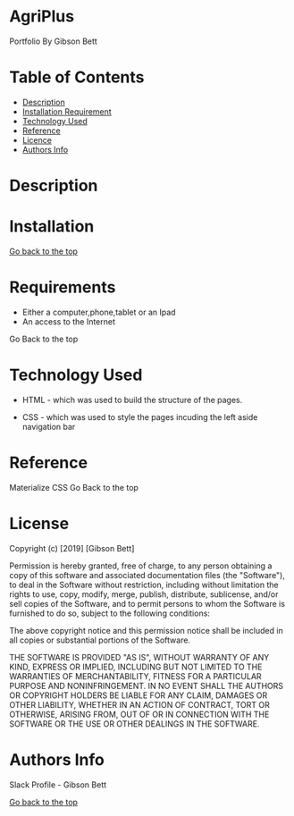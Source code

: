 # AgriPlus


Portfolio
By Gibson Bett

# Table of Contents
- [Description](https://github.com/gibsonbett/AgriPlus/edit/gh-pages/README.md#Description)
- [Installation Requirement](https://github.com/gibsonbett/AgriPlus/edit/gh-pages/README.md#Installation-Requirement)
- [Technology Used](https://github.com/gibsonbett/AgriPlus/edit/gh-pages/README.md#Technology-Used)
- [Reference](https://github.com/gibsonbett/AgriPlus/edit/gh-pages/README.md#Reference)
- [Licence](https://github.com/gibsonbett/AgriPlus/edit/gh-pages/README.md#Licence)
- [Authors Info](https://github.com/gibsonbett/AgriPlus/edit/gh-pages/README.md#Authors-Info)

# Description

# Installation
[Go back to the top](https://github.com/gibsonbett/AgriPlus/edit/gh-pages/README.md#Go-back-to-the-top)

# Requirements
- Either a computer,phone,tablet or an Ipad
- An access to the Internet

Go Back to the top

# Technology Used
- HTML - which was used to build the structure of the pages.

- CSS - which was used to style the pages incuding the left aside navigation bar

# Reference
Materialize CSS Go Back to the top

# License
Copyright (c) [2019] [Gibson Bett]

Permission is hereby granted, free of charge, to any person obtaining a copy of this software and associated documentation files (the "Software"), to deal in the Software without restriction, including without limitation the rights to use, copy, modify, merge, publish, distribute, sublicense, and/or sell copies of the Software, and to permit persons to whom the Software is furnished to do so, subject to the following conditions:

The above copyright notice and this permission notice shall be included in all copies or substantial portions of the Software.

THE SOFTWARE IS PROVIDED "AS IS", WITHOUT WARRANTY OF ANY KIND, EXPRESS OR IMPLIED, INCLUDING BUT NOT LIMITED TO THE WARRANTIES OF MERCHANTABILITY, FITNESS FOR A PARTICULAR PURPOSE AND NONINFRINGEMENT. IN NO EVENT SHALL THE AUTHORS OR COPYRIGHT HOLDERS BE LIABLE FOR ANY CLAIM, DAMAGES OR OTHER LIABILITY, WHETHER IN AN ACTION OF CONTRACT, TORT OR OTHERWISE, ARISING FROM, OUT OF OR IN CONNECTION WITH THE SOFTWARE OR THE USE OR OTHER DEALINGS IN THE SOFTWARE.

# Authors Info
Slack Profile - Gibson Bett

[Go back to the top](https://github.com/gibsonbett/AgriPlus/edit/gh-pages/README.md#Go-back-to-the-top)
